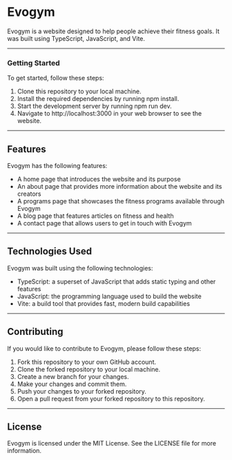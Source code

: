 # Evogym

Evogym is a website designed to help people achieve their fitness goals. It was built using TypeScript, JavaScript, and Vite.

---

### Getting Started

To get started, follow these steps:

1. Clone this repository to your local machine.
2. Install the required dependencies by running npm install.
3. Start the development server by running npm run dev.
4. Navigate to http://localhost:3000 in your web browser to see the website.

---

## Features

Evogym has the following features:

- A home page that introduces the website and its purpose
- An about page that provides more information about the website and its creators
- A programs page that showcases the fitness programs available through Evogym
- A blog page that features articles on fitness and health
- A contact page that allows users to get in touch with Evogym

---

## Technologies Used

Evogym was built using the following technologies:

- TypeScript: a superset of JavaScript that adds static typing and other features
- JavaScript: the programming language used to build the website
- Vite: a build tool that provides fast, modern build capabilities

---

## Contributing

If you would like to contribute to Evogym, please follow these steps:

1. Fork this repository to your own GitHub account.
2. Clone the forked repository to your local machine.
3. Create a new branch for your changes.
4. Make your changes and commit them.
5. Push your changes to your forked repository.
6. Open a pull request from your forked repository to this repository.

---

## License

Evogym is licensed under the MIT License. See the LICENSE file for more information.
